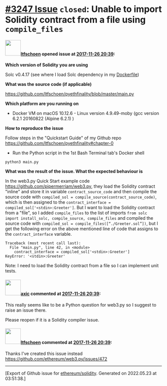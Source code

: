 # [\#3247 Issue](https://github.com/ethereum/solidity/issues/3247) `closed`: Unable to import Solidity contract from a file using `compile_files`

#### <img src="https://avatars.githubusercontent.com/u/6226175?u=e55a0795b726bb4f9bef11e014d27f20ef6c695f&v=4" width="50">[ltfschoen](https://github.com/ltfschoen) opened issue at [2017-11-26 20:39](https://github.com/ethereum/solidity/issues/3247):

**Which version of Solidity you are using**

Solc v0.4.17 (see where I load Solc dependency in my [Dockerfile](https://github.com/ltfschoen/pyethfinality/blob/master/Dockerfile))

**What was the source code (if applicable)**

https://github.com/ltfschoen/pyethfinality/blob/master/main.py

**Which platform are you running on**

* Docker VM on macOS 10.12.6 - Linux version 4.9.49-moby (gcc version 6.2.1 20160822 (Alpine 6.2.1) )

**How to reproduce the issue**

Follow steps in the "Quickstart Guide" of my Github repo https://github.com/ltfschoen/pyethfinality#chapter-0

* Run the Python script in the 1st Bash Terminal tab's Docker shell 
```
python3 main.py
```

**What was the result of the issue. What the expected behaviour is**

In the web3.py Quick Start example code https://github.com/pipermerriam/web3.py, they load the Solidity contract "inline" and store it in variable `contract_source_code` and then compile the source code with `compiled_sol = compile_source(contract_source_code)`, which is then assigned to the `contract_interface = compiled_sol['<stdin>:Greeter']`.
But I want to load the Solidity contract from a "file", so I added `compile_files` to the list of imports `from solc import install_solc, compile_source, compile_files` and compiled the source code with `compiled_sol = compile_files([“./Greeter.sol”])`, but I get the following error on the above mentioned line of code that assigns to the `contract_interface` variable.
```
Traceback (most recent call last):
  File "main.py", line 42, in <module>
    contract_interface = compiled_sol['<stdin>:Greeter']
KeyError: '<stdin>:Greeter'
```
Note: I need to load the Solidity contract from a file so I can implement unit tests. 


#### <img src="https://avatars.githubusercontent.com/u/20340?v=4" width="50">[axic](https://github.com/axic) commented at [2017-11-26 20:39](https://github.com/ethereum/solidity/issues/3247#issuecomment-347208951):

This really seems like to be a Python question for web3.py so I suggest to raise an issue there.

Please reopen if it is a Solidity compiler issue.

#### <img src="https://avatars.githubusercontent.com/u/6226175?u=e55a0795b726bb4f9bef11e014d27f20ef6c695f&v=4" width="50">[ltfschoen](https://github.com/ltfschoen) commented at [2017-11-26 20:39](https://github.com/ethereum/solidity/issues/3247#issuecomment-347447852):

Thanks I've created this issue instead https://github.com/ethereum/web3.py/issues/472


-------------------------------------------------------------------------------



[Export of Github issue for [ethereum/solidity](https://github.com/ethereum/solidity). Generated on 2022.05.23 at 03:51:38.]
